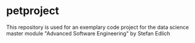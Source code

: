 # petproject
This repository is used for an exemplary code project for the data science master module "Advanced Software Engineering" by Stefan Edlich
